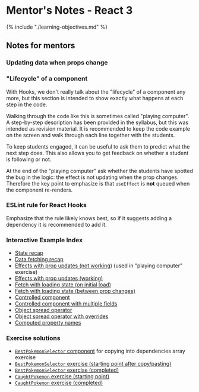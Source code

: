 # Mentor's Notes - React 3

{% include "./learning-objectives.md" %}

## Notes for mentors

### Updating data when props change

### "Lifecycle" of a component

With Hooks, we don't really talk about the "lifecycle" of a component any more, but this section is intended to show exactly what happens at each step in the code.

Walking through the code like this is sometimes called "playing computer". A step-by-step description has been provided in the syllabus, but this was intended as revision material. It is recommended to keep the code example on the screen and walk through each line together with the students.

To keep students engaged, it can be useful to ask them to predict what the next step does. This also allows you to get feedback on whether a student is following or not.

At the end of the "playing computer" ask whether the students have spotted the bug in the logic: the effect is not updating when the prop changes. Therefore the key point to emphasize is that `useEffect` is **not** queued when the component re-renders.

### ESLint rule for React Hooks

Emphasize that the rule likely knows best, so if it suggests adding a dependency it is recommended to add it.

### Interactive Example Index

- [State recap](https://codesandbox.io/s/react-3-state-recap-38x3b?file=/src/Counter.js)
- [Data fetching recap](https://codesandbox.io/s/react-3-recap-h2p24?file=/src/MartianPhotoFetcher.js)
- [Effects with prop updates (not working)](https://codesandbox.io/s/fetch-with-prop-updates-starting-point-x1dox?file=/src/App.js) (used in "playing computer" exercise)
- [Effects with prop updates (working)](https://codesandbox.io/s/fetch-with-prop-updates-working-64vw3?file=/src/App.js)
- [Fetch with loading state (on initial load)](https://codesandbox.io/s/fetch-with-loading-state-part-1-7bi9z?file=/src/FetchWithLoadingState.js)
- [Fetch with loading state (between prop changes)](https://codesandbox.io/s/fetch-with-loading-state-part-2-dvu6k?file=/src/FetchWithLoadingState.js)
- [Controlled component](https://codesandbox.io/s/controlled-component-4jq1yqy8kx?file=/src/SimpleReminder.js)
- [Controlled component with multiple fields](https://codesandbox.io/s/controlled-component-createaccountform-m7p083zn6p?file=/src/CreateAccountForm.js)
- [Object spread operator](https://jsbin.com/suyekiwezu/edit?js,console)
- [Object spread operator with overrides](https://jsbin.com/hiwuwobeza/edit?js,console)
- [Computed property names](https://jsbin.com/jegerohati/edit?js,console)

### Exercise solutions

- [`BestPokemonSelector` component](https://codesandbox.io/s/bestpokemonselector-component-mdz0o?file=/src/BestPokemonSelector.js) for copying into dependencies array exercise
- [`BestPokemonSelector` exercise (starting point after copy/pasting)](https://codesandbox.io/s/bestpokemonselector-exercise-starting-point-yt3cw?file=/src/BestPokemonSelector.js)
- [`BestPokemonSelector` exercise (completed)](https://codesandbox.io/s/bestpokemonselector-exercise-finishing-point-pcfwp?file=/src/BestPokemonSelector.js)
- [`CaughtPokemon` exercise (starting point)](https://codesandbox.io/s/caughtpokemon-form-exercise-starting-point-t5wul?file=/src/CaughtPokemon.js)
- [`CaughtPokemon` exercise (completed)](https://codesandbox.io/s/caughtpokemon-form-component-wx99d?file=/src/CaughtPokemon.js)
